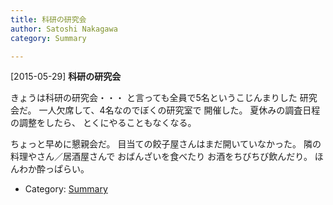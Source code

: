 ```yaml
---
title: 科研の研究会
author: Satoshi Nakagawa
category: Summary

---
```


[2015-05-29] **科研の研究会** 

 きょうは科研の研究会・・・
と言っても全員で5名というこじんまりした
研究会だ。
一人欠席して、4名なのでぼくの研究室で
開催した。
夏休みの調査日程の調整をしたら、
とくにやることもなくなる。

 ちょっと早めに懇親会だ。
目当ての餃子屋さんはまだ開いていなかった。
隣の料理やさん／居酒屋さんで
おばんざいを食べたり
お酒をちびちび飲んだり。
ほんわか酔っぱらい。

- Category: [Summary](https://merapano.github.io/categories.html#Summary)

